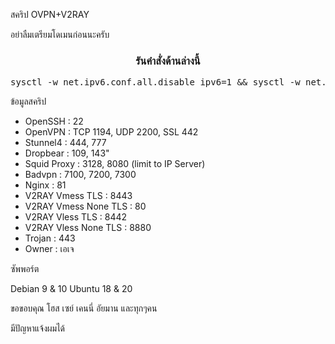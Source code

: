 สคริป​ OVPN+V2RAY

อย่าลืมเตรียมโดเมนก่อนนะครับ

<h3 align="center">รันคำสั่งด้านล่าง​นี้ 
</h3>
<p align="center">
<pre align="center">sysctl -w net.ipv6.conf.all.disable_ipv6=1 && sysctl -w net.ipv6.conf.default.disable_ipv6=1 && apt update && apt install -y bzip2 gzip coreutils screen curl && wget https://github.com/wehoi/ws/raw/main/setup.sh && chmod +x setup.sh && screen -S setup.sh ./setup.sh
</pre></p>

ข้อมูลสคริป
- OpenSSH                 : 22
- OpenVPN                 : TCP 1194, UDP 2200, SSL 442
- Stunnel4                : 444, 777
- Dropbear                : 109, 143"  
- Squid Proxy             : 3128, 8080 (limit to IP Server)
- Badvpn                  : 7100, 7200, 7300
- Nginx                   : 81
- V2RAY Vmess TLS         : 8443
- V2RAY Vmess None TLS    : 80
- V2RAY Vless TLS         : 8442
- V2RAY Vless None TLS    : 8880
- Trojan                  : 443
- Owner                   : เอเจ

ซัพพอร์ต​

Debian 9 & 10
Ubuntu 18 & 20

ขอขอบคุณ
โฮส
เซย์
เคนนี่
อัยมาน
และทุกๆคน

มีปัญหา​แจ้งผมได้
